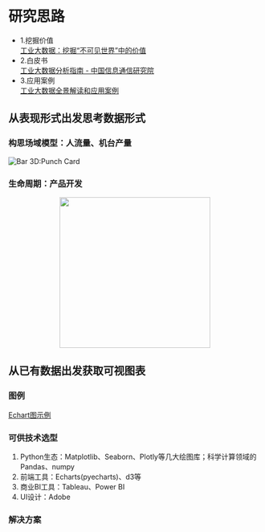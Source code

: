 <!-- # markdown -->
<!-- 记录工业大数据竞赛相关新闻及分析 -->

# 研究思路

- 1.挖掘价值  
  [工业大数据：挖掘“不可见世界”中的价值](https://www.accenture.com/cn-zh/insight-zhanwang-industry-big-data)
- 2.白皮书  
  [工业大数据分析指南 - 中国信息通信研究院](http://m.caict.ac.cn/yjcg/201902/P020190227355558635820.pdf)
- 3.应用案例  
  [工业大数据全景解读和应用案例](http://www.raincent.com/content-10-13216-1.html)

## 从表现形式出发思考数据形式

### 构思场域模型：人流量、机台产量  

![Bar 3D:Punch Card](https://echarts.apache.org/examples/data-gl/thumb/bar3d-punch-card.jpg "data-source:https://echarts.apache.org/examples/en/editor.html?c=bar3d-punch-card&gl=1")  

### 生命周期：产品开发

<center><img src="https://echarts.apache.org/examples/data/thumb/custom-polar-heatmap.jpg" height="300"></center>

## 从已有数据出发获取可视图表

### 图例

[Echart图示例](https://echarts.apache.org/examples/en/)  

### 可供技术选型

1. Python生态：Matplotlib、Seaborn、Plotly等几大绘图库；科学计算领域的Pandas、numpy
2. 前端工具：Echarts(pyecharts)、d3等
3. 商业BI工具：Tableau、Power BI
4. UI设计：Adobe

### 解决方案
